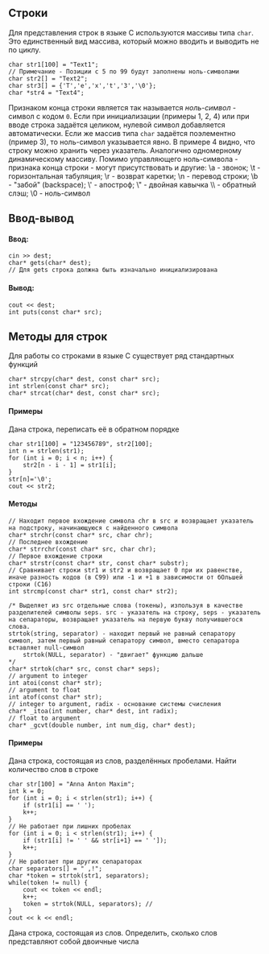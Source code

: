 ## Строки
Для представления строк в языке C используются массивы типа `char`. Это единственный вид массива, который можно вводить и выводить не по циклу.
```
char str1[100] = "Text1";
// Примечание - Позиции с 5 по 99 будут заполнены ноль-символами
char str2[] = "Text2";
char str3[] = {'T','e','x','t','3','\0'};
char *str4 = "Text4";
```
Признаком конца строки является так называется *ноль-символ* - символ с кодом `0`. 
Если при инициализации (примеры 1, 2, 4) или при вводе строка задаётся целиком, нулевой символ добавляется автоматически. 
Если же массив типа `char` задаётся поэлементно (пример 3), то ноль-символ указывается явно.
В примере 4 видно, что строку можно хранить через указатель. Аналогично одномерному динамическому массиву. 
Помимо управляющего ноль-символа - признака конца строки - могут присутствовать и другие:
\\a - звонок;
\\t - горизонтальная табуляция;
\\r - возврат каретки;
\\n - перевод строки;
\\b - "забой" (backspace);
\\' - апостроф;
\\" - двойная кавычка
\\\\ - обратный слэш;
\\0 - ноль-символ
## Ввод-вывод
#### Ввод:
```
cin >> dest;
char* gets(char* dest);
// Для gets строка должна быть изначально инициализирована
```
#### Вывод:
```
cout << dest;
int puts(const char* src);
```
## Методы для строк
Для работы со строками в языке С существует ряд стандартных функций
```
char* strcpy(char* dest, const char* src);
int strlen(const char* src);
char* strcat(char* dest, const char* src);
```
#### Примеры
Дана строка, переписать её в обратном порядке
```
char str1[100] = "123456789", str2[100];
int n = strlen(str1);
for (int i = 0; i < n; i++) {
	str2[n - i - 1] = str1[i];
}
str[n]='\0';
cout << str2;
```
#### Методы
```
// Находит первое вхождение символа chr в src и возвращает указатель на подстроку, начинающуюся с найденного символа
char* strchr(const char* src, char chr);
// Последнее вхождение
char* strrchr(const char* src, char chr);
// Первое вхождение строки
char* strstr(const char* str, const char* substr);
// Сравнивает строки str1 и str2 и возвращает 0 при их равенстве, иначе разность кодов (в C99) или -1 и +1 в зависимости от бОльшей строки (C16)
int strcmp(const char* str1, const char* str2);
```
```
/* Выделяет из src отдельные слова (токены), изпользуя в качестве разделителей символы seps. src - указатель на строку, seps - указатель на сепараторы, возвращает указатель на первую букву получившегося слова. 
strtok(string, separator) - находит первый не равный сепаратору символ, затем первый равный сепаратору символ, вместо сепаратора вставляет null-символ
	strtok(NULL, separator) - "двигает" функцию дальше
*/ 
char* strtok(char* src, const char* seps);
// argument to integer
int atoi(const char* str);
// argument to float
int atof(const char* str);
// integer to argument, radix - основание системы счисления
char* _itoa(int number, char* dest, int radix);
// float to argument
char* _gcvt(double number, int num_dig, char* dest);
```

#### Примеры
Дана строка, состоящая из слов, разделённых пробелами. Найти количество слов в строке
```
char str[100] = "Anna Anton Maxim";
int k = 0;
for (int i = 0; i < strlen(str1); i++) {
	if (str1[i] == ' ');
	k++;
}
// Не работает при лишних пробелах
for (int i = 0; i < strlen(str1); i++) {
	if (str1[i] != ' ' && str[i+1} == ' ']);
	k++;
}
// Не работает при других сепараторах
char separators[] = " ,!";
char *token = strtok(str1, separators);
while(token != null) {
	cout << token << endl;
	k++;
	token = strtok(NULL, separators); // 
}
cout << k << endl;
```
Дана строка, состоящая из слов. Определить, сколько слов представляют собой двоичные числа
